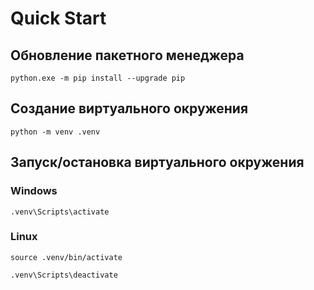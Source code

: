 # Quick Start

## Обновление пакетного менеджера

```
python.exe -m pip install --upgrade pip
```

## Создание виртуального окружения

```commandline
python -m venv .venv
```

## Запуск/остановка виртуального окружения

### Windows
```
.venv\Scripts\activate
```

### Linux
```
source .venv/bin/activate
```


```
.venv\Scripts\deactivate
```
